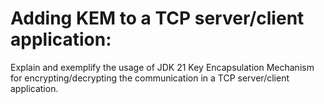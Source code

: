 # Adding KEM to a TCP server/client application:

Explain and exemplify the usage of JDK 21 Key Encapsulation Mechanism for encrypting/decrypting the communication in a
TCP server/client application.